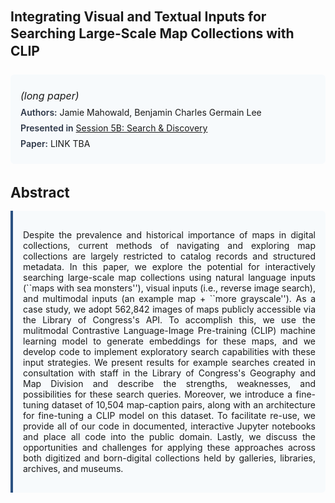 
<style>    
    h2 {
        margin-top: 0;
        margin-bottom: 1.5rem;
        line-height: 1.3;
    }
    
    h3 {
        margin-top: 2rem;
        margin-bottom: 1rem;
        font-size: 1.4rem;
        font-weight:bold;
    }
    
    .metadata {
        background-color: #f7fafc;
        padding: 1rem;
        border-radius: 6px;
        margin-bottom: 2rem;
    }
    
    .metadata p {
        margin: 0.5rem 0;
    }
    
    .abstract {
        text-align: justify;
        padding: 1rem;
        background-color: #f7fafc;
        border-left: 4px solid #2c5282;
        border-radius: 0 6px 6px 0;
    }
    
    strong {
        color: #2d3748;
        font-weight: 600;
    }
</style>
<main role="main">
<h2>Integrating Visual and Textual Inputs for Searching Large-Scale Map Collections with CLIP</h2>

<section class="metadata">
<p style='font-size:1rem'><i>(long paper)</i></p>
<p><strong>Authors:</strong> Jamie Mahowald, Benjamin Charles Germain Lee</p>
<p><strong>Presented in</strong> <a href="/programme/#session5B">Session 5B: Search & Discovery</a></p>
<p><strong>Paper:</strong> LINK TBA</p>
</section>

<section>
<h3>Abstract</h3>
<div class="abstract">
<p>Despite the prevalence and historical importance of maps in digital collections, current methods of navigating and exploring map collections are largely restricted to catalog records and structured metadata. In this paper, we explore the potential for interactively searching large-scale map collections using natural language inputs (``maps with sea monsters''), visual inputs (i.e., reverse image search), and multimodal inputs (an example map + ``more grayscale''). As a case study, we adopt 562,842 images of maps publicly accessible via the Library of Congress's API. To accomplish this, we use the mulitmodal Contrastive Language-Image Pre-training (CLIP) machine learning model to generate embeddings for these maps, and we develop code to  implement exploratory search capabilities with these input strategies. We present results for example searches created in consultation with staff in the Library of Congress's Geography and Map Division and describe the strengths, weaknesses, and possibilities for these search queries. Moreover, we introduce a fine-tuning dataset of 10,504 map-caption pairs, along with an architecture for fine-tuning a CLIP model on this dataset. To facilitate re-use, we provide all of our code in documented, interactive Jupyter notebooks and place all code into the public domain. Lastly, we discuss the opportunities and challenges for applying these approaches across both digitized and born-digital collections held by galleries, libraries, archives, and museums.</p>
</div>
</section>
</main>